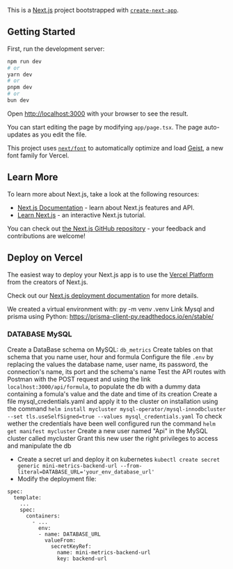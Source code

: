 This is a [Next.js](https://nextjs.org) project bootstrapped with [`create-next-app`](https://nextjs.org/docs/app/api-reference/cli/create-next-app).

## Getting Started

First, run the development server:

```bash
npm run dev
# or
yarn dev
# or
pnpm dev
# or
bun dev
```

Open [http://localhost:3000](http://localhost:3000) with your browser to see the result.

You can start editing the page by modifying `app/page.tsx`. The page auto-updates as you edit the file.

This project uses [`next/font`](https://nextjs.org/docs/app/building-your-application/optimizing/fonts) to automatically optimize and load [Geist](https://vercel.com/font), a new font family for Vercel.

## Learn More

To learn more about Next.js, take a look at the following resources:

- [Next.js Documentation](https://nextjs.org/docs) - learn about Next.js features and API.
- [Learn Next.js](https://nextjs.org/learn) - an interactive Next.js tutorial.

You can check out [the Next.js GitHub repository](https://github.com/vercel/next.js) - your feedback and contributions are welcome!

## Deploy on Vercel

The easiest way to deploy your Next.js app is to use the [Vercel Platform](https://vercel.com/new?utm_medium=default-template&filter=next.js&utm_source=create-next-app&utm_campaign=create-next-app-readme) from the creators of Next.js.

Check out our [Next.js deployment documentation](https://nextjs.org/docs/app/building-your-application/deploying) for more details.

We created a virtual environment with: py -m venv .venv
Link Mysql and prisma using Python: https://prisma-client-py.readthedocs.io/en/stable/

### DATABASE MySQL

Create a DataBase schema on MySQL: `db_metrics`
Create tables on that schema that you name user, hour and formula
Configure the file `.env` by replacing the values the database name, user name, its password, the connection's name, its port and the schema's name
Test the API routes with Postman with the POST request and using the link `localhost:3000/api/formula`, to populate the db with a dummy data containing a fomula's value and the date and time of its creation
Create a file mysql_credentials.yaml and apply it to the cluster on installation using the command `helm install mycluster mysql-operator/mysql-innodbcluster --set tls.useSelfSigned=true --values mysql_credentials.yaml`
To check wether the credentials have been well configured run the command `helm get manifest mycluster`
Create a new user named "Api" in the MySQL cluster called mycluster
Grant this new user the right privileges to access and manipulate the db
- Create a secret url and deploy it on kubernetes
`kubectl create secret generic mini-metrics-backend-url --from-literal=DATABASE_URL='your_env_database_url'`
- Modify the deployment file:
```
spec:
  template:
    ...
    spec:
      containers:
        - ...
          env:
          - name: DATABASE_URL
            valueFrom:
              secretKeyRef:
                name: mini-metrics-backend-url
                key: backend-url
```
